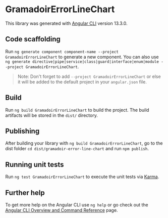 # GramadoirErrorLineChart

This library was generated with [Angular CLI](https://github.com/angular/angular-cli) version 13.3.0.

## Code scaffolding

Run `ng generate component component-name --project GramadoirErrorLineChart` to generate a new component. You can also use `ng generate directive|pipe|service|class|guard|interface|enum|module --project GramadoirErrorLineChart`.
> Note: Don't forget to add `--project GramadoirErrorLineChart` or else it will be added to the default project in your `angular.json` file. 

## Build

Run `ng build GramadoirErrorLineChart` to build the project. The build artifacts will be stored in the `dist/` directory.

## Publishing

After building your library with `ng build GramadoirErrorLineChart`, go to the dist folder `cd dist/gramadoir-error-line-chart` and run `npm publish`.

## Running unit tests

Run `ng test GramadoirErrorLineChart` to execute the unit tests via [Karma](https://karma-runner.github.io).

## Further help

To get more help on the Angular CLI use `ng help` or go check out the [Angular CLI Overview and Command Reference](https://angular.io/cli) page.
